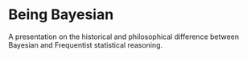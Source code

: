 # Being Bayesian

A presentation on the historical and philosophical difference between
Bayesian and Frequentist statistical reasoning.



